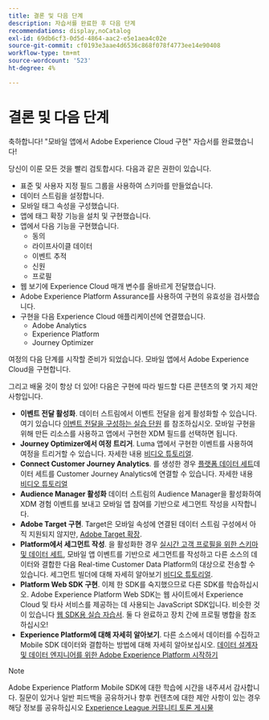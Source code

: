 ```yaml
---
title: 결론 및 다음 단계
description: 자습서를 완료한 후 다음 단계
recommendations: display,noCatalog
exl-id: 69db6cf3-0d5d-4864-aac2-e5e1aea4c02e
source-git-commit: cf0193e3aae4d6536c868f078f4773ee14e90408
workflow-type: tm+mt
source-wordcount: '523'
ht-degree: 4%

---
```


# 결론 및 다음 단계

축하합니다! &quot;모바일 앱에서 Adobe Experience Cloud 구현&quot; 자습서를 완료했습니다!

당신이 이룬 모든 것을 빨리 검토합시다. 다음과 같은 권한이 있습니다.

* 표준 및 사용자 지정 필드 그룹을 사용하여 스키마를 만들었습니다.
* 데이터 스트림을 설정합니다.
* 모바일 태그 속성을 구성했습니다.
* 앱에 태그 확장 기능을 설치 및 구현했습니다.
* 앱에서 다음 기능을 구현했습니다.
   * 동의
   * 라이프사이클 데이터
   * 이벤트 추적
   * 신원
   * 프로필
* 웹 보기에 Experience Cloud 매개 변수를 올바르게 전달했습니다.
* Adobe Experience Platform Assurance를 사용하여 구현의 유효성을 검사했습니다.
* 구현을 다음 Experience Cloud 애플리케이션에 연결했습니다.
   * Adobe Analytics
   * Experience Platform
   * Journey Optimizer

여정의 다음 단계를 시작할 준비가 되었습니다. 모바일 앱에서 Adobe Experience Cloud을 구현합니다.

그리고 배울 것이 항상 더 있어! 다음은 구현에 따라 빌드할 다른 콘텐츠의 몇 가지 제안 사항입니다.

* **이벤트 전달 활성화**. 데이터 스트림에서 이벤트 전달을 쉽게 활성화할 수 있습니다. 여기 있습니다 [이벤트 전달을 구성하는 실습 단원](https://experienceleague.adobe.com/docs/platform-learn/implement-web-sdk/event-forwarding/setup-event-forwarding.html) 를 참조하십시오. 모바일 구현을 위해 만든 리소스를 사용하고 앱에서 구현한 XDM 필드를 선택하면 됩니다.
* **Journey Optimizer에서 여정 트리거**. Luma 앱에서 구현한 이벤트를 사용하여 여정을 트리거할 수 있습니다. 자세한 내용 [비디오 튜토리얼](https://experienceleague.adobe.com/docs/journey-optimizer-learn/tutorials/create-journeys/use-case-transactional-journey.html).
* **Connect Customer Journey Analytics**. 를 생성한 경우 [플랫폼 데이터 세트](platform.md)데이터 세트를 Customer Journey Analytics에 연결할 수 있습니다. 자세한 내용 [비디오 튜토리얼](https://experienceleague.adobe.com/docs/customer-journey-analytics-learn/tutorials/connecting-customer-journey-analytics-to-data-sources-in-platform.html)
* **Audience Manager 활성화** 데이터 스트림의 Audience Manager을 활성화하여 XDM 경험 이벤트를 보내고 모바일 앱 참여를 기반으로 세그먼트 작성을 시작합니다.
* **Adobe Target 구현**. Target은 모바일 속성에 연결된 데이터 스트림 구성에서 아직 지원되지 않지만, [Adobe Target 확장](https://aep-sdks.gitbook.io/docs/using-mobile-extensions/adobe-target).
* **Platform에서 세그먼트 작성**. 을 활성화한 경우 [실시간 고객 프로필을 위한 스키마 및 데이터 세트](platform.md), 모바일 앱 이벤트를 기반으로 세그먼트를 작성하고 다른 소스의 데이터와 결합한 다음 Real-time Customer Data Platform의 대상으로 전송할 수 있습니다. 세그먼트 빌더에 대해 자세히 알아보기 [비디오 튜토리얼](https://experienceleague.adobe.com/docs/platform-learn/tutorials/segments/create-segments.html).
* **Platform Web SDK 구현**. 이제 한 SDK를 숙지했으므로 다른 SDK를 학습하십시오. Adobe Experience Platform Web SDK는 웹 사이트에서 Experience Cloud 및 타사 서비스를 제공하는 데 사용되는 JavaScript SDK입니다. 비슷한 것이 있습니다 [웹 SDK용 실습 자습서](https://experienceleague.adobe.com/docs/platform-learn/implement-web-sdk/overview.html?lang=ko-KR). 둘 다 완료하고 장치 간에 프로필 병합을 참조하십시오!
* **Experience Platform에 대해 자세히 알아보기**. 다른 소스에서 데이터를 수집하고 Mobile SDK 데이터와 결합하는 방법에 대해 자세히 알아보십시오. [데이터 설계자 및 데이터 엔지니어를 위한 Adobe Experience Platform 시작하기](https://experienceleague.adobe.com/docs/platform-learn/getting-started-for-data-architects-and-data-engineers/overview.html)


>[!NOTE]
>
>Adobe Experience Platform Mobile SDK에 대한 학습에 시간을 내주셔서 감사합니다. 질문이 있거나 일반 피드백을 공유하거나 향후 컨텐츠에 대한 제안 사항이 있는 경우 해당 정보를 공유하십시오 [Experience League 커뮤니티 토론 게시물](https://experienceleaguecommunities.adobe.com/t5/adobe-experience-platform-launch/tutorial-discussion-implement-adobe-experience-cloud-in-mobile/td-p/443796)